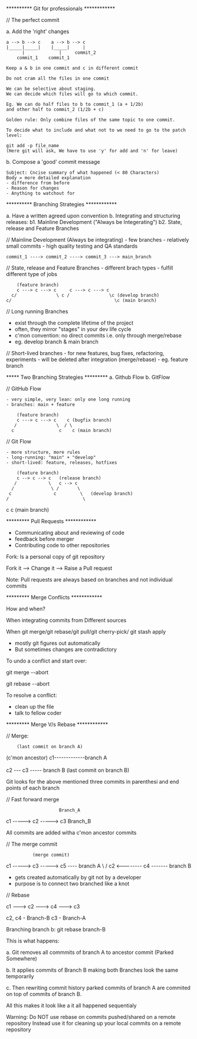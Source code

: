 ********** Git for professionals ************

// The perfect commit

a. Add the 'right' changes

    a --> b --> c    a --> b --> c    
    |_____|_____|    |_____|     |
          |             |     commit_2           
        commit_1    commit_1
    
    Keep a & b in one commit and c in different commit 
    
    Do not cram all the files in one commit

    We can be selective about staging. 
    We can decide which files will go to which commit.
    
    Eg. We can do half files to b to commit_1 (a + 1/2b)
    and other half to commit_2 (1/2b + c) 

    Golden rule: Only combine files of the same topic to one commit.

    To decide what to include and what not to we need to go to the patch level:

    git add -p file_name
    (Here git will ask, We have to use 'y' for add and 'n' for leave)

b. Compose a 'good' commit message

    Subject: Cncise summary of what happened (< 80 Characters)
    Body = more detailed explanation
    - difference from before
    - Reason for changes 
    - Anything to watchout for


********** Branching Strategies ************

a. Have a written agreed upon convention
b. Integrating and structuring releases:
    b1. Mainline Development ("Always be Integerating")
    b2. State, release and Feature Branches 


// Mainline Development (Always be integrating)
    - few branches 
    - relatively small commits
    - high quality testing and QA standards 

    commit_1 ----> commit_2 ----> commit_3 ---> main_branch

// State, release and Feature Branches
    - different brach types 
    - fulfill different type of jobs
        
        (feature branch)
        c ---> c ---> c     c ---> c ---> c
      c/               \ c /               \c (develop branch)
    c/                                       \c (main branch)

// Long running Branches 
   - exist through the complete lifetime of the project
   - often, they mirror "stages" in your dev life cycle
   - c'mon convention: no direct commits 
     i.e. only through merge/rebase
   - eg. develop branch & main branch

// Short-lived branches 
    - for new features, bug fixes, refactoring, experiments
    - will be deleted after integration (merge/rebase)
    - eg. feature branch 

***** Two Branching Strategies *********
a. Github Flow
b. GitFlow

// GitHub Flow

    - very simple, very lean: only one long running
    - branches: main + feature
        
        (feature branch)
        c ---> c ---> c    c (bugfix branch)
       /               \  / \   
      c                 c    c (main branch) 

// Git Flow

    - more structure, more rules
    - long-running: "main" + "develop"
    - short-lived: feature, releases, hotfixes 

        (feature branch)
        c --> c --> c   (release branch)
       /            \   c --> c
      /              \ /       \
     c                c         \   (develop branch)
    /                            \  
   c                              c (main branch)


********* Pull Requests ************

- Communicating about and reviewing of code
- feedback before merger
- Contributing code to other repositories

Fork: Is a personal copy of git repository

Fork it --> Change it --> Raise a Pull request 

Note: Pull requests are always based on branches and not individual commits


********* Merge Conflicts ************
 
 How and when?

 When integrating commits from Different sources
 
 When git merge/git rebase/git pull/git cherry-pick/ git stash apply 

- mostly git figures out automatically
- But sometimes changes are contradictory

To undo a conflict and start over:

git merge --abort

git rebase --abort

To resolve a conflict:
- clean up the file
- talk to fellow coder

********* Merge V/s Rebase ************
        
// Merge:         

        (last commit on branch A)    
(c'mon ancestor) c1-------------branch A 
                  \
                   \
                    c2 --- c3 ----- branch B
                (last commit on branch B)

Git looks for the above mentioned three commits in parenthesi
and end points of each branch

// Fast forward merge 

                        Branch_A
c1 -----> c2 -----> c3 
                        Branch_B

All commits are added witha c'mon ancestor commits 

// The merge commit 
              
              (merge commit)
c1 -----> c3 -----> c5 ---- branch A
  \                /
    c2 <-------- c4 ------- branch B

- gets created automatically by git not by a developer 
- purpose is to connect two branched like a knot

// Rebase 

c1 ---> c2 ---> c4 ---> c3  

c2, c4 - Branch-B
c3 - Branch-A

Branching branch b:
git rebase branch-B

This is what happens:

a. Git removes all commmits of branch A to ancestor commit (Parked Somewhere) 

b. It applies commits of Branch B making both Branches look the same temporarily 

c. Then rewriting commit history parked commits of branch A are commited on top of commits of branch B.
   
All this makes it look like a it all happened sequentialy

Warning: Do NOT use rebase on commits pushed/shared on a remote repository
Instead use it for cleaning up your local commits on a remote repository










